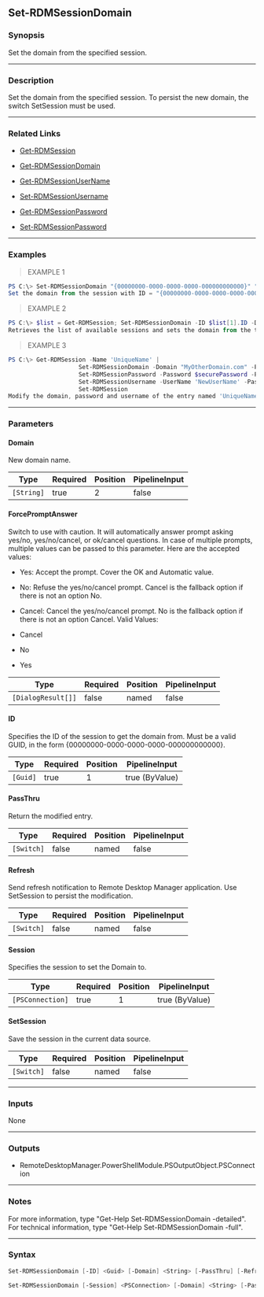 Set-RDMSessionDomain
--------------------

### Synopsis
Set the domain from the specified session.

---

### Description

Set the domain from the specified session. To persist the new domain, the switch SetSession must be used.

---

### Related Links
* [Get-RDMSession](Get-RDMSession)

* [Get-RDMSessionDomain](Get-RDMSessionDomain)

* [Get-RDMSessionUserName](Get-RDMSessionUserName)

* [Set-RDMSessionUsername](Set-RDMSessionUsername)

* [Get-RDMSessionPassword](Get-RDMSessionPassword)

* [Set-RDMSessionPassword](Set-RDMSessionPassword)

---

### Examples
> EXAMPLE 1

```PowerShell
PS C:\> Set-RDMSessionDomain "{00000000-0000-0000-0000-000000000000}" "MyOtherDomain.com" -SetSession
Set the domain from the session with ID = "{00000000-0000-0000-0000-000000000000}".
```
> EXAMPLE 2

```PowerShell
PS C:\> $list = Get-RDMSession; Set-RDMSessionDomain -ID $list[1].ID -Domain "MyOtherDomain.com" -SetSession -Refresh
Retrieves the list of available sessions and sets the domain from the the second element in the list with UI refresh.
```
> EXAMPLE 3

```PowerShell
PS C:\> Get-RDMSession -Name 'UniqueName' |
                    Set-RDMSessionDomain -Domain "MyOtherDomain.com" -PassThru |
                    Set-RDMSessionPassword -Password $securePassword -PassThru |
                    Set-RDMSessionUsername -UserName 'NewUserName' -PassThru |
                    Set-RDMSession
Modify the domain, password and username of the entry named 'UniqueName'. The variable $securePassword is a secure string previously set. Persist the modification with the Set-RDMSession call.
```

---

### Parameters
#### **Domain**
New domain name.

|Type      |Required|Position|PipelineInput|
|----------|--------|--------|-------------|
|`[String]`|true    |2       |false        |

#### **ForcePromptAnswer**
Switch to use with caution. It will automatically answer prompt asking yes/no, yes/no/cancel, or ok/cancel questions. In case of multiple prompts, multiple values can be passed to this parameter. Here are the accepted values:
* Yes: Accept the prompt. Cover the OK and Automatic value.
* No: Refuse the yes/no/cancel prompt. Cancel is the fallback option if there is not an option No.
* Cancel: Cancel the yes/no/cancel prompt. No is the fallback option if there is not an option Cancel.
Valid Values:

* Cancel
* No
* Yes

|Type              |Required|Position|PipelineInput|
|------------------|--------|--------|-------------|
|`[DialogResult[]]`|false   |named   |false        |

#### **ID**
Specifies the ID of the session to get the domain from.
Must be a valid GUID, in the form {00000000-0000-0000-0000-000000000000}.

|Type    |Required|Position|PipelineInput |
|--------|--------|--------|--------------|
|`[Guid]`|true    |1       |true (ByValue)|

#### **PassThru**
Return the modified entry.

|Type      |Required|Position|PipelineInput|
|----------|--------|--------|-------------|
|`[Switch]`|false   |named   |false        |

#### **Refresh**
Send refresh notification to Remote Desktop Manager application. Use SetSession to persist the modification.

|Type      |Required|Position|PipelineInput|
|----------|--------|--------|-------------|
|`[Switch]`|false   |named   |false        |

#### **Session**
Specifies the session to set the Domain to.

|Type            |Required|Position|PipelineInput |
|----------------|--------|--------|--------------|
|`[PSConnection]`|true    |1       |true (ByValue)|

#### **SetSession**
Save the session in the current data source.

|Type      |Required|Position|PipelineInput|
|----------|--------|--------|-------------|
|`[Switch]`|false   |named   |false        |

---

### Inputs
None

---

### Outputs
* RemoteDesktopManager.PowerShellModule.PSOutputObject.PSConnection

---

### Notes
For more information, type "Get-Help Set-RDMSessionDomain -detailed". For technical information, type "Get-Help Set-RDMSessionDomain -full".

---

### Syntax
```PowerShell
Set-RDMSessionDomain [-ID] <Guid> [-Domain] <String> [-PassThru] [-Refresh] [-SetSession] [-ForcePromptAnswer <Cancel | No | Yes>] [<CommonParameters>]
```
```PowerShell
Set-RDMSessionDomain [-Session] <PSConnection> [-Domain] <String> [-PassThru] [-Refresh] [-SetSession] [-ForcePromptAnswer <Cancel | No | Yes>] [<CommonParameters>]
```

